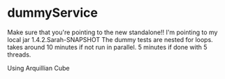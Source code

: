 # dummyService

Make sure that you're pointing to the new standalone!! 
I'm pointing to my local jar <version>1.4.2.Sarah-SNAPSHOT</version> 
The dummy tests are nested for loops. takes around 10 minutes if not run in parallel. 5 minutes if done with 5 threads. 

Using Arquillian Cube
